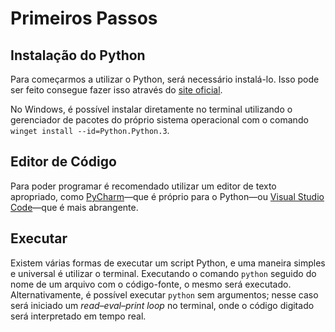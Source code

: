 # Primeiros Passos

## Instalação do Python

Para começarmos a utilizar o Python, será necessário instalá-lo. Isso pode ser
feito consegue fazer isso através do [site oficial](https://www.python.org/).

No Windows, é possível instalar diretamente no terminal utilizando o gerenciador
de pacotes do próprio sistema operacional com o comando
`winget install --id=Python.Python.3`.

## Editor de Código

Para poder programar é recomendado utilizar um editor de texto apropriado, como
[PyCharm](https://www.jetbrains.com/pycharm/)—que é próprio para o Python—ou
[Visual Studio Code](https://code.visualstudio.com/)—que é mais abrangente.

## Executar

Existem várias formas de executar um script Python, e uma maneira simples e
universal é utilizar o terminal. Executando o comando `python` seguido do nome
de um arquivo com o código-fonte, o mesmo será executado. Alternativamente, é
possível executar `python` sem argumentos; nesse caso será iniciado um
_read–eval–print loop_ no terminal, onde o código digitado será interpretado em
tempo real.
